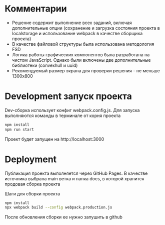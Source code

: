 # Комментарии 
- Решение содержит выполнение всех заданий, включая дополнительные опции
(сохранение и загрузка состояния проекта в localstorage и использование webpack в качестве сборщика проекта)
- В качестве файловой структуры была использована методология FSD 
- Логика работы графических компонентов была разработана на чистом JavaScript. Однако были включены две дополнительные библиотеки (convexhull и uuid)
- Рекомендуемый размер экрана для проверки решения - не меньше 1300x800 

# Development запуск проекта
Dev-сборка использует конфиг webpack.config.js. Для запуска выполняются команды в терминале от корня проекта 

```bash
npm install 
npm run start
```

Проект будет запущен на http://localhost:3000 

# Deployment
Публикация проекта выполняется через GitHub Pages. 
В качестве источника выбрана main ветка и папка docs, в которой хранится продовая сборка проекта   

Шаги для сборки проекта 
```bash
npm install 
npx webpack build --config webpack.production.js
```

После обновления сборки ее нужно запушить в github